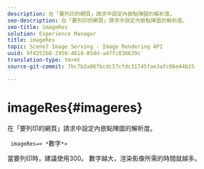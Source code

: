 ```yaml
---
description: 在「要列印的網頁」請求中設定內嵌點陣圖的解析度。
seo-description: 在「要列印的網頁」請求中設定內嵌點陣圖的解析度。
seo-title: imageRes
solution: Experience Manager
title: imageRes
topic: Scene7 Image Serving - Image Rendering API
uuid: 9fd252b8-2956-4618-85dd-a47fc836639c
translation-type: tm+mt
source-git-commit: 7bc7b3a86fbcdc57cfdc31745fae3afc06e44b15

---
```



# imageRes{#imageres}

在「要列印的網頁」請求中設定內嵌點陣圖的解析度。

` imageRes=< *`數字`*>`

當要列印時，建議使用300。 數字越大，渲染影像所需的時間就越多。
